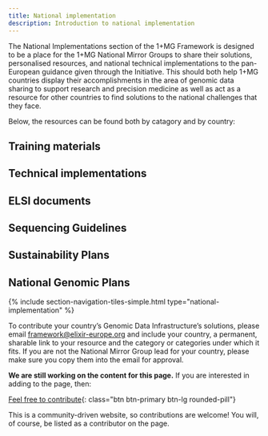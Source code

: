 ```yaml
---
title: National implementation
description: Introduction to national implementation
---
```


The National Implementations section of the 1+MG Framework is designed to be a place for the 1+MG National Mirror Groups to share their solutions, personalised resources, and national technical implementations to the pan-European guidance given through the Initiative.  This should both help 1+MG countries display their accomplishments in the area of genomic data sharing to support research and precision medicine as well as act as a resource for other countries to find solutions to the national challenges that they face.

Below, the resources can be found both by catagory and by country:


## Training materials
## Technical implementations
## ELSI documents
## Sequencing Guidelines
## Sustainability Plans
## National Genomic Plans


{% include section-navigation-tiles-simple.html type="national-implementation" %}


To contribute your country’s Genomic Data Infrastructure’s solutions, please email [framework@elixir-europe.org](mailto:framework@elixir-europe.org) and include your country, a permanent, sharable link to your resource and the category or categories under which it fits.  If you are not the National Mirror Group lead for your country, please make sure you copy them into the email for approval.


**We are still working on the content for this page.** If you are interested in adding to the page, then:

[Feel free to contribute](how_to_contribute){: class="btn btn-primary btn-lg rounded-pill"}

This is a community-driven website, so contributions are welcome! You will, of course, be listed as a contributor on the page.
